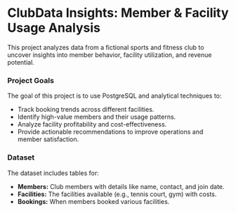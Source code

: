 # ClubData Insights: Member & Facility Usage Analysis
This project analyzes data from a fictional sports and fitness club to uncover insights into member behavior, facility utilization, and revenue potential. 

### Project Goals
The goal of this project is to use PostgreSQL and analytical techniques to:
- Track booking trends across different facilities.
- Identify high-value members and their usage patterns.
- Analyze facility profitability and cost-effectiveness.
- Provide actionable recommendations to improve operations and member satisfaction.

### Dataset
The dataset includes tables for:
- **Members:** Club members with details like name, contact, and join date.
- **Facilities:** The facilities available (e.g., tennis court, gym) with costs.
- **Bookings:** When members booked various facilities.
